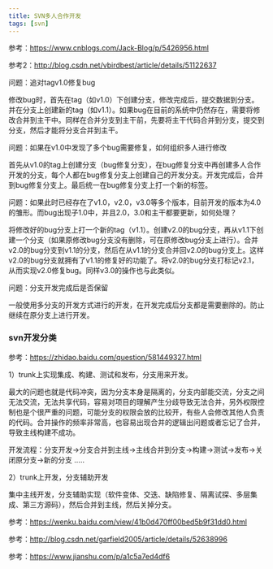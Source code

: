 ```yaml
---
title: SVN多人合作开发
tags: [svn]
---
```


参考：https://www.cnblogs.com/Jack-Blog/p/5426956.html

参考2：http://blog.csdn.net/vbirdbest/article/details/51122637

问题：追对tagv1.0修复bug

修改bug时，首先在tag（如v1.0）下创建分支，修改完成后，提交数据到分支。并在分支上创建新的tag（如v1.1）。如果bug在目前的系统中仍然存在，需要将修改合并到主干中。同样在合并分支到主干前，先要将主干代码合并到分支，提交到分支，然后才能将分支合并到主干。

问题：如果在v1.0中发现了多个bug需要修复，如何组织多人进行修改

首先从v1.0的tag上创建分支（bug修复分支），在bug修复分支中再创建多人合作开发的分支，每个人都在bug修复分支上创建自己的开发分支。开发完成后，合并到bug修复分支上。最后统一在bug修复分支上打一个新的标签。

问题：如果此时已经存在了v1.0，v2.0，v3.0等多个版本，目前开发的版本为4.0的雏形。而bug出现子1.0中，并且2.0，3.0和主干都要更新，如何处理？

将修改好的bug分支上打一个新的tag（v1.1）。创建v2.0的bug分支，再从v1.1下创建一个分支（如果原修改bug分支没有删除，可在原修改bug分支上进行）。合并v2.0的bug分支到v1.1的分支，然后在从v1.1的分支合并回v2.0的bug分支上。这样v2.0的bug分支就拥有了v1.1的修复好的功能了。将v2.0的bug分支打标记v2.1，从而实现v2.0修复bug。同样v3.0的操作也与此类似。

问题：分支开发完成后是否保留

一般使用多分支的开发方式进行的开发，在开发完成后分支都是需要删除的。防止继续在原分支上进行开发。

### svn开发分类

参考：https://zhidao.baidu.com/question/581449327.html

1）trunk上实现集成、构建、测试和发布，分支用来开发。

最大的问题也就是代码冲突，因为分支本身是隔离的，分支内部能交流，分支之间无法交流，无法共享代码，容易对项目的理解产生分歧导致无法合并，另外权限控制也是个很严重的问题，可能分支的权限会放的比较开，有些人会修改其他人负责的代码。合并操作的频率非常高，也容易出现合并的逻辑出问题或者忘记了合并，导致主线构建不成功。

开发流程：分支开发->分支合并到主线->主线合并到分支->构建->测试->发布->关闭原分支->新的分支 .....

2）trunk上开发，分支辅助开发

集中主线开发，分支辅助实现（软件变体、交迭、缺陷修复、隔离试探、多层集成、第三方源码），然后合并到主线，然后关掉分支。

参考：https://wenku.baidu.com/view/41b0d470ff00bed5b9f31dd0.html

参考：http://blog.csdn.net/garfield2005/article/details/52638996

参考：https://www.jianshu.com/p/a1c5a7ed4df6